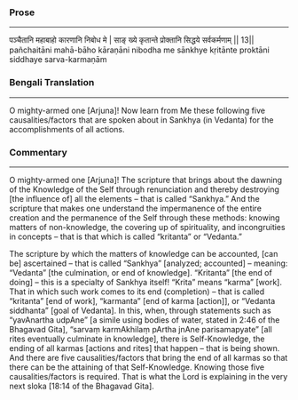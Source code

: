 ### Prose 
 --- 
पञ्चैतानि महाबाहो कारणानि निबोध मे |
साङ् ख्ये कृतान्ते प्रोक्तानि सिद्धये सर्वकर्मणाम् || 13||
pañchaitāni mahā-bāho kāraṇāni nibodha me
sānkhye kṛitānte proktāni siddhaye sarva-karmaṇām

### Bengali Translation 
 --- 
O mighty-armed one [Arjuna]! Now learn from Me these following five causalities/factors that are spoken about in Sankhya (in Vedanta) for the accomplishments of all actions.

### Commentary 
 --- 
O mighty-armed one [Arjuna]! The scripture that brings about the dawning of the Knowledge of the Self through renunciation and thereby destroying [the influence of] all the elements – that is called “Sankhya.” And the scripture that makes one understand the impermanence of the entire creation and the permanence of the Self through these methods: knowing matters of non-knowledge, the covering up of spirituality, and incongruities in concepts – that is that which is called “kritanta” or “Vedanta.”

The scripture by which the matters of knowledge can be accounted, [can be] ascertained – that is called “Sankhya” [analyzed; accounted] – meaning: “Vedanta” [the culmination, or end of knowledge]. “Kritanta” [the end of doing] – this is a specialty of Sankhya itself! “Krita” means “karma” [work]. That in which such work comes to its end (completion) – that is called “kritanta” [end of work], “karmanta” [end of karma [action]], or “Vedanta siddhanta” [goal of Vedanta]. In this, when, through statements such as “yavAnartha udpAne” [a simile using bodies of water, stated in 2:46 of the Bhagavad Gita], “sarvaṃ karmAkhilaṃ pArtha jnAne parisamapyate” [all rites eventually culminate in knowledge], there is Self-Knowledge, the ending of all karmas [actions and rites] that happen – that is being shown. And there are five causalities/factors that bring the end of all karmas so that there can be the attaining of that Self-Knowledge. Knowing those five causalities/factors is required. That is what the Lord is explaining in the very next sloka [18:14 of the Bhagavad Gita]. 